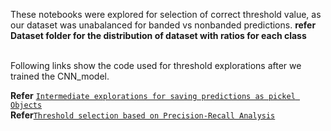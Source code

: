 These notebooks were explored for selection of correct threshold value, as our dataset was unabalanced for banded vs nonbanded predictions.
**refer Dataset folder for the distribution of dataset with ratios for each class**

<br>
Following links show the code used for threshold explorations after we trained the CNN_model.

**Refer** [`Intermediate explorations for saving predictions as pickel Objects`](Saving_Predictions_as_pickle_objects.ipynb) <br>
**Refer**[`Threshold selection based on Precision-Recall Analysis`](Threshold_Analysis.ipynb)
